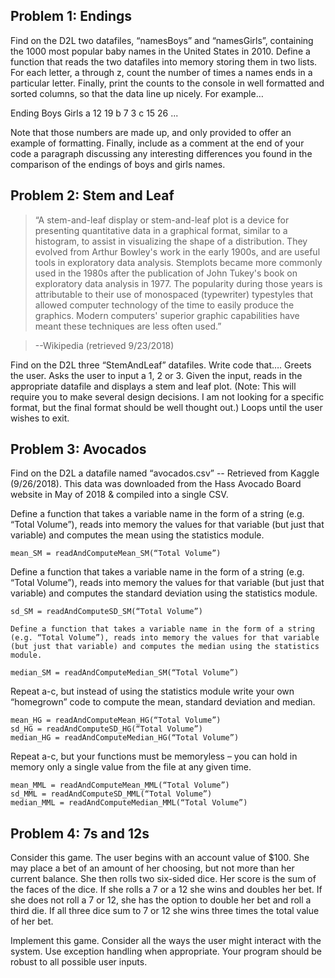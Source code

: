 ## Problem 1: Endings
Find on the D2L two datafiles, “namesBoys” and “namesGirls”, containing the 1000 most popular baby names in the United States in 2010. Define a function that reads the two datafiles into memory storing them in two lists. For each letter, a through z, count the number of times a names ends in a particular letter. Finally, print the counts to the console in well formatted and sorted columns, so that the data line up nicely. For example…

Ending Boys Girls
a 12 19
b 7 3
c 15 26
...

Note that those numbers are made up, and only provided to offer an example of formatting. Finally, include as a comment at the end of your code a paragraph discussing any interesting differences you found in the comparison of the endings of boys and girls names.


## Problem 2: Stem and Leaf

> “A stem-and-leaf display or stem-and-leaf plot is a device for presenting quantitative data in a graphical format, similar to a histogram, to assist in visualizing the shape of a distribution. They evolved from Arthur Bowley's work in the early 1900s, and are useful tools in exploratory data analysis. Stemplots became more commonly used in the 1980s after the publication of John Tukey's book on exploratory data analysis in 1977. The popularity during those years is attributable to their use of monospaced (typewriter) typestyles that allowed computer technology of the time to easily produce the graphics. Modern computers' superior graphic capabilities have meant these techniques are less often used.”

> --Wikipedia (retrieved 9/23/2018)



Find on the D2L three “StemAndLeaf” datafiles. Write code that….
Greets the user.
Asks the user to input a 1, 2 or 3.
Given the input, reads in the appropriate datafile and displays a stem and leaf plot. (Note: This will require you to make several design decisions. I am not looking for a specific format, but the final format should be well thought out.)
Loops until the user wishes to exit.


## Problem 3: Avocados

Find on the D2L a datafile named “avocados.csv” -- Retrieved from Kaggle (9/26/2018). This data was downloaded from the Hass Avocado Board website in May of 2018 & compiled into a single CSV.

Define a function that takes a variable name in the form of a string (e.g. “Total Volume”), reads into memory the values for that variable (but just that variable) and computes the mean using the statistics module.
```
mean_SM = readAndComputeMean_SM(“Total Volume”)
```


Define a function that takes a variable name in the form of a string (e.g. “Total Volume”), reads into memory the values for that variable (but just that variable) and computes the standard deviation using the statistics module.
```
sd_SM = readAndComputeSD_SM(“Total Volume”)
```


    Define a function that takes a variable name in the form of a string (e.g. “Total Volume”), reads into memory the values for that variable (but just that variable) and computes the median using the statistics module.
```
median_SM = readAndComputeMedian_SM(“Total Volume”)
```

Repeat a-c, but instead of using the statistics module write your own “homegrown” code to compute the mean, standard deviation and median.
```
mean_HG = readAndComputeMean_HG(“Total Volume”)
sd_HG = readAndComputeSD_HG(“Total Volume”)
median_HG = readAndComputeMedian_HG(“Total Volume”)
```

Repeat a-c, but your functions must be memoryless – you can hold in memory only a single value from the file at any given time.
```
mean_MML = readAndComputeMean_MML(“Total Volume”)
sd_MML = readAndComputeSD_MML(“Total Volume”)
median_MML = readAndComputeMedian_MML(“Total Volume”)
```

## Problem 4: 7s and 12s

Consider this game. The user begins with an account value of $100. She may place a bet of an amount of her choosing, but not more than her current balance. She then rolls two six-sided dice. Her score is the sum of the faces of the dice. If she rolls a 7 or a 12 she wins and doubles her bet. If she does not roll a 7 or 12, she has the option to double her bet and roll a third die. If all three dice sum to 7 or 12 she wins three times the total value of her bet.

Implement this game. Consider all the ways the user might interact with the system. Use exception handling when appropriate. Your program should be robust to all possible user inputs.